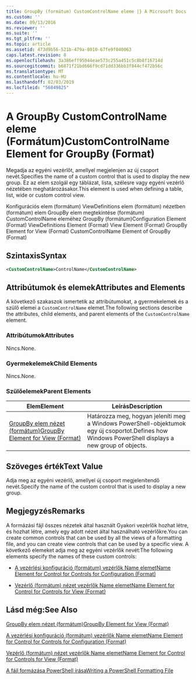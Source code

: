 ```yaml
---
title: GroupBy (formátum) CustomControlName eleme |} A Microsoft Docs
ms.custom: ''
ms.date: 09/13/2016
ms.reviewer: ''
ms.suite: ''
ms.tgt_pltfrm: ''
ms.topic: article
ms.assetid: 473d9b56-521b-479a-8010-67fe9f040063
caps.latest.revision: 8
ms.openlocfilehash: 3a386eff95044eae573c255a451c5c8b8f16714d
ms.sourcegitcommit: b6871f21bd666f9cd71dd336bb3f844cf472b56c
ms.translationtype: MT
ms.contentlocale: hu-HU
ms.lasthandoff: 02/03/2019
ms.locfileid: "56849825"
---
```

# <a name="customcontrolname-element-for-groupby-format"></a><span data-ttu-id="4253e-102">A GroupBy CustomControlName eleme (Formátum)</span><span class="sxs-lookup"><span data-stu-id="4253e-102">CustomControlName Element for GroupBy (Format)</span></span>

<span data-ttu-id="4253e-103">Megadja az egyéni vezérlőt, amellyel megjelenjen az új csoport nevét.</span><span class="sxs-lookup"><span data-stu-id="4253e-103">Specifies the name of a custom control that is used to display the new group.</span></span> <span data-ttu-id="4253e-104">Ez az elem szolgál egy táblázat, lista, szélesre vagy egyéni vezérlő nézetében meghatározásakor.</span><span class="sxs-lookup"><span data-stu-id="4253e-104">This element is used when defining a table, list, wide or custom control view.</span></span>

<span data-ttu-id="4253e-105">Konfigurációs elem (formátum) ViewDefinitions elem (formátum) nézetben (formátum) elem GroupBy elem megtekintése (formátum) CustomControlName eleméhez GroupBy (formátum)</span><span class="sxs-lookup"><span data-stu-id="4253e-105">Configuration Element (Format) ViewDefinitions Element (Format) View Element (Format) GroupBy Element for View (Format) CustomControlName Element of GroupBy (Format)</span></span>

## <a name="syntax"></a><span data-ttu-id="4253e-106">Szintaxis</span><span class="sxs-lookup"><span data-stu-id="4253e-106">Syntax</span></span>

```xml
<CustomControlName>ControlName</CustomControlName>
```

## <a name="attributes-and-elements"></a><span data-ttu-id="4253e-107">Attribútumok és elemek</span><span class="sxs-lookup"><span data-stu-id="4253e-107">Attributes and Elements</span></span>

<span data-ttu-id="4253e-108">A következő szakaszok ismertetik az attribútumokat, a gyermekelemek és a szülő elemei a `CustomControlName` elemet.</span><span class="sxs-lookup"><span data-stu-id="4253e-108">The following sections describe the attributes, child elements, and parent elements of the `CustomControlName` element.</span></span>

### <a name="attributes"></a><span data-ttu-id="4253e-109">Attribútumok</span><span class="sxs-lookup"><span data-stu-id="4253e-109">Attributes</span></span>

<span data-ttu-id="4253e-110">Nincs.</span><span class="sxs-lookup"><span data-stu-id="4253e-110">None.</span></span>

### <a name="child-elements"></a><span data-ttu-id="4253e-111">Gyermekelemek</span><span class="sxs-lookup"><span data-stu-id="4253e-111">Child Elements</span></span>

<span data-ttu-id="4253e-112">Nincs.</span><span class="sxs-lookup"><span data-stu-id="4253e-112">None.</span></span>

### <a name="parent-elements"></a><span data-ttu-id="4253e-113">Szülőelemek</span><span class="sxs-lookup"><span data-stu-id="4253e-113">Parent Elements</span></span>

|<span data-ttu-id="4253e-114">Elem</span><span class="sxs-lookup"><span data-stu-id="4253e-114">Element</span></span>|<span data-ttu-id="4253e-115">Leírás</span><span class="sxs-lookup"><span data-stu-id="4253e-115">Description</span></span>|
|-------------|-----------------|
|[<span data-ttu-id="4253e-116">GroupBy elem nézet (formátum)</span><span class="sxs-lookup"><span data-stu-id="4253e-116">GroupBy Element for View (Format)</span></span>](./groupby-element-for-view-format.md)|<span data-ttu-id="4253e-117">Határozza meg, hogyan jeleníti meg a Windows PowerShell-objektumok egy új csoportot.</span><span class="sxs-lookup"><span data-stu-id="4253e-117">Defines how Windows PowerShell displays a new group of objects.</span></span>|

## <a name="text-value"></a><span data-ttu-id="4253e-118">Szöveges érték</span><span class="sxs-lookup"><span data-stu-id="4253e-118">Text Value</span></span>

<span data-ttu-id="4253e-119">Adja meg az egyéni vezérlő, amellyel új csoport megjelenítendő nevét.</span><span class="sxs-lookup"><span data-stu-id="4253e-119">Specify the name of the custom control that is used to display a new group.</span></span>

## <a name="remarks"></a><span data-ttu-id="4253e-120">Megjegyzés</span><span class="sxs-lookup"><span data-stu-id="4253e-120">Remarks</span></span>

<span data-ttu-id="4253e-121">A formázási fájl összes nézetek által használt Gyakori vezérlők hozhat létre, és hozhat létre, amely egy adott nézet által használható vezérlőkre.</span><span class="sxs-lookup"><span data-stu-id="4253e-121">You can create common controls that can be used by all the views of a formatting file, and you can create view controls that can be used by a specific view.</span></span> <span data-ttu-id="4253e-122">A következő elemeket adja meg az egyéni vezérlők nevét:</span><span class="sxs-lookup"><span data-stu-id="4253e-122">The following elements specify the names of these custom controls:</span></span>

- [<span data-ttu-id="4253e-123">A vezérlési konfiguráció (formátum) vezérlők Name elemet</span><span class="sxs-lookup"><span data-stu-id="4253e-123">Name Element for Control for Controls for Configuration (Format)</span></span>](./name-element-for-control-for-controls-for-configuration-format.md)

- [<span data-ttu-id="4253e-124">Vezérlő (formátum) nézet vezérlők Name elemet</span><span class="sxs-lookup"><span data-stu-id="4253e-124">Name Element for Control for Controls for View (Format)</span></span>](./name-element-for-control-for-controls-for-view-format.md)

## <a name="see-also"></a><span data-ttu-id="4253e-125">Lásd még:</span><span class="sxs-lookup"><span data-stu-id="4253e-125">See Also</span></span>

[<span data-ttu-id="4253e-126">GroupBy elem nézet (formátum)</span><span class="sxs-lookup"><span data-stu-id="4253e-126">GroupBy Element for View (Format)</span></span>](./groupby-element-for-view-format.md)

[<span data-ttu-id="4253e-127">A vezérlési konfiguráció (formátum) vezérlők Name elemet</span><span class="sxs-lookup"><span data-stu-id="4253e-127">Name Element for Control for Controls for Configuration (Format)</span></span>](./name-element-for-control-for-controls-for-configuration-format.md)

[<span data-ttu-id="4253e-128">Vezérlő (formátum) nézet vezérlők Name elemet</span><span class="sxs-lookup"><span data-stu-id="4253e-128">Name Element for Control for Controls for View (Format)</span></span>](./name-element-for-control-for-controls-for-view-format.md)

[<span data-ttu-id="4253e-129">A fájl formázása PowerShell írása</span><span class="sxs-lookup"><span data-stu-id="4253e-129">Writing a PowerShell Formatting File</span></span>](./writing-a-powershell-formatting-file.md)
